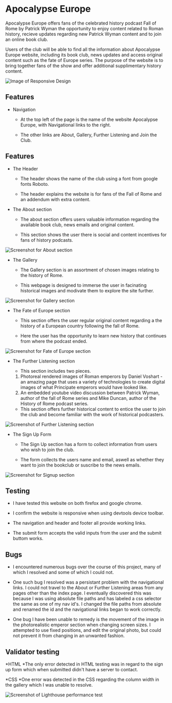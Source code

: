 # Apocalypse Europe

Apocalypse Europe offers fans of the celebrated history podcast Fall of Rome by Patrick Wyman the opportunity to enjoy content related to Roman history, recieve updates regarding new Patrick Wyman content and to join an online book club.

Users of the club will be able to find all the information about Apocalypse Europe website, including its book club, news updates and access original content such as the fate of Europe series. The purpose of the website is to bring together fans of the show and offer additional supplimentary history content. 

![Image of Responsive Design](../assets/images/Screenshot(1).png)

## Features

* Navigation

  * At the top left of the page is the name of the website Apocalypse Europe, with Navigational links to the right.

  * The other links are About, Gallery, Further Listening and Join the Club. 

## Features

* The Header

  * The header shows the name of the club using a font from google fonts Roboto.

  * The header explains the website is for fans of the Fall of Rome and an addendum with extra content.

* The About section

  * The about section offers users valuable information regarding the available book club, news emails and original content.

  * This section shows the user there is social and content incentives for fans of history podcasts.

![Screenshot for About section](assets/images/Screenshot(3).png)

* The Gallery

  * The Gallery section is an assortment of chosen images relating to the history of Rome.

  * This webpage is designed to immerse the user in facinating historical images and modivate them to explore the site further.

![Screenshot for Gallery section](assets/images/Screenshot(5).png)

* The Fate of Europe section

  * This section offers the user regular original content regarding a the history of a European country following the fall of Rome.

  * Here the user has the opportunity to learn new history that continues from where the podcast ended.

![Screenshot for Fate of Europe section](assets/images/Screenshot(7).png)

* The Further Listening section

  * This section includes two pieces. 

  1. Photoreal rendered images of Roman emperors by Daniel Voshart - an amazing page that uses a variety of technologies to create digital images of what Principate emperors would have looked like.
  2. An embedded youtube video discussion between Patrick Wyman, author of the fall of Rome series and Mike Duncan, author of the History of Rome podcast series.

  * This section offers further historical content to entice the user to join the club and become familiar with the work of historical podcasters.

![Screenshot of Further Listening section](assets/images/Screenshot(6).png)

* The Sign Up Form

  * The Sign Up section has a form to collect information from users who wish to join the club.

  * The form collects the users name and email, aswell as whether they want to join the bookclub or suscribe to the news emails.

![Screenshot for Signup section](assets/images/Screenshot(4).png)

## Testing

* I have tested this website on both firefox and google chrome.

* I confirm the website is responsive when using devtools device toolbar.

* The navigation and header and footer all provide working links.

* The submit form accepts the valid inputs from the user and the submit buttom works.

## Bugs

* I encountered numerous bugs over the course of this project, many of which I resolved and some of which I could not. 

* One such bug I resolved was a persistant problem with the navigational links. I could not travel to the About or Further Listening areas from any pages other than the index page. I eventually discovered this was because I was using absolute file paths and has labeled a css selector the same as one of my nav id's. I changed the file paths from absolute and renamed the id and the navigational links began to work correctly. 

* One bug I have been unable to remedy is the movement of the image in the photorealistic emperor section when changing screen sizes. I attempted to use fixed positions, and edit the original photo, but could not prevent it from changing in an unwanted fashion.

## Validator testing

*HTML
  *The only error detected in HTML testing was in regard to the sign up form which when submitted didn't have a server to contact.

*CSS
  *One error was detected in the CSS regarding the column width in the gallery which I was unable to resolve.

![Screenshot of Lighthouse performance test](assets/images/Screenshot(8).png)




